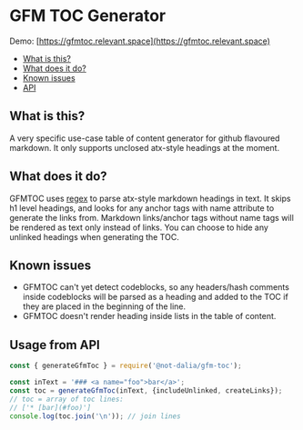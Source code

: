 # GFM TOC Generator
Demo: [https://gfmtoc.relevant.space](https://gfmtoc.relevant.space)

* [What is this?](#what_is_this)
* [What does it do?](#what_does_it_do)
* [Known issues](#known_issues)
* [API](#use_api)

## <a name="what_is_this">What is this?</a>
A very specific use-case table of content generator for github flavoured markdown. It only supports unclosed atx-style headings at the moment.

## <a name="what_does_it_do">What does it do?</a>
GFMTOC uses [regex](https://xkcd.com/208/) to parse atx-style markdown headings in text. It skips h1 level headings, and looks for any anchor tags with name attribute to generate the links from. Markdown links/anchor tags without name tags will be rendered as text only instead of links. You can choose to hide any unlinked headings when generating the TOC.

## <a name="known_issues">Known issues</a>
- GFMTOC can't yet detect codeblocks, so any headers/hash comments inside codeblocks will be parsed as a heading and added to the TOC if they are placed in the beginning of the line.
- GFMTOC doesn't render heading inside lists in the table of content.

## <a name="use_api">Usage from API</a>

```js
const { generateGfmToc } = require('@not-dalia/gfm-toc');

const inText = '### <a name="foo">bar</a>';
const toc = generateGfmToc(inText, {includeUnlinked, createLinks});
// toc = array of toc lines:
// ['* [bar](#foo)']
console.log(toc.join('\n')); // join lines
```


